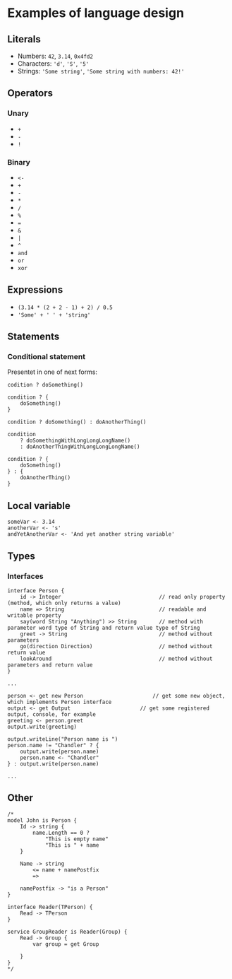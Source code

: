 # Examples of language design
## Literals
* Numbers: `42`, `3.14`, `0x4fd2`
* Characters: `'d'`, `'S'`, `'5'`
* Strings: `'Some string'`, `'Some string with numbers: 42!'`

## Operators
### Unary
* `+`
* `-`
* `!`

### Binary
* `<-`
* `+`
* `-`
* `*`
* `/`
* `%`
* `=`
* `&`
* `|`
* `^`
* `and`
* `or`
* `xor`

## Expressions
* `(3.14 * (2 + 2 - 1) + 2) / 0.5`
* `'Some' + ' ' + 'string'`

## Statements
### Conditional statement
Presentet in one of next forms:
```
codition ? doSomething()
```
```
condition ? {
    doSomething()
}
```
```
condition ? doSomething() : doAnotherThing()
```
```
condition
    ? doSomethingWithLongLongLongName()
    : doAnotherThingWithLongLongLongName()
```
```
condition ? {
    doSomething()
} : {
    doAnotherThing()
}
```

## Local variable
```
someVar <- 3.14
anotherVar <- 's'
andYetAnotherVar <- 'And yet another string variable'
```
## Types
### Interfaces
```
interface Person {
	id -> Integer                               // read only property (method, which only returns a value)
	name => String                              // readable and writable property
	say(word String "Anything") >> String       // method with parameter word type of String and return value type of String
	greet -> String                             // method without parameters
	go(direction Direction)                     // method without return value
	lookAround                                  // method without parameters and return value
}

...

person <- get new Person                      // get some new object, which implements Person interface
output <- get Output                      // get some registered output, console, for example
greeting <- person.greet
output.write(greeting)

output.writeLine("Person name is ")
person.name != "Chandler" ? {
    output.write(person.name)
    person.name <- "Chandler"
} : output.write(person.name)
    
...
```
## Other
```
/*
model John is Person {
	Id -> string {
		name.Length == 0 ?
			"This is empty name"
			"This is " + name
	}

	Name -> string
		<= name + namePostfix
		=>

	namePostfix -> "is a Person"
}

interface Reader(TPerson) {
	Read -> TPerson
}

service GroupReader is Reader(Group) {
	Read -> Group {
		var group = get Group

	}
}
*/
```

